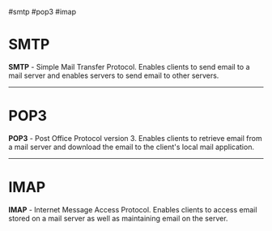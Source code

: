 #smtp #pop3 #imap
# SMTP
**SMTP** - Simple Mail Transfer Protocol. Enables clients to send email to a mail server and enables servers to send email to other servers.

---
# POP3
**POP3** - Post Office Protocol version 3. Enables clients to retrieve email from a mail server and download the email to the client's local mail application.

---
# IMAP
**IMAP** - Internet Message Access Protocol. Enables clients to access email stored on a mail server as well as maintaining email on the server.
